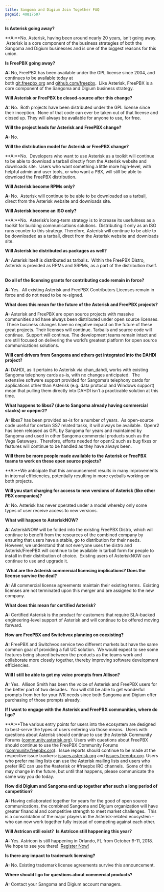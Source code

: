 ```yaml
---
title: Sangoma and Digium Join Together FAQ
pageid: 40817607
---
```


 **Is Asterisk going away?**

**A:**No. Asterisk, having been around nearly 20 years, isn’t going away.  Asterisk is a core component of the business strategies of both the Sangoma and Digium businesses and is one of the biggest reasons for this union.

 **Is FreePBX going away?**

**A:** No, FreePBX has been available under the GPL license since 2004, and continues to be available today at both [git.freepbx.org](http://git.freepbx.org) and [github.com/freepbx](http://github.com/freepbx).  Like Asterisk, FreePBX is a core component of the Sangoma and Digium business strategy.

 **Will Asterisk or FreePBX be closed-source after this change?**

**A:** No.  Both projects have been distributed under the GPL license since their inception.  None of that code can ever be taken out of that license and closed up. They will always be available for anyone to use, for free.

 **Will the project leads for Asterisk and FreePBX change?**

**A:** No.

 **Will the distribution model for Asterisk or FreePBX change?**

**A:**No.  Developers who want to use Asterisk as a toolkit will continue to be able to download a tarball directly from the Asterisk website and downloads site.  Users who want something a little more high-level, with helpful admin and user tools, or who want a PBX, will still be able to download the FreePBX distribution.

 **Will Asterisk become RPMs only?**

**A:** No.  Asterisk will continue to be able to be downloaded as a tarball, direct from the Asterisk website and downloads site.

 **Will Asterisk become an ISO only?**

**A:**No.  Asterisk’s long-term strategy is to increase its usefulness as a toolkit for building communications solutions.  Distributing it only as an ISO runs counter to this strategy. Therefore, Asterisk will continue to be able to be downloaded as a tarball, direct from the Asterisk website and downloads site.

 **Will Asterisk be distributed as packages as well?**

**A:** Asterisk itself is distributed as tarballs.  Within the FreePBX Distro, Asterisk is provided as RPMs and SRPMs, as a part of the distribution itself.  

 **Do all of the licensing grants for contributing code remain in force?**

**A:** Yes.  All existing Asterisk and FreePBX Contributors Licenses remain in force and do not need to be re-signed.

 **What does this mean for the future of the Asterisk and FreePBX projects?**

**A:** Asterisk and FreePBX are open source projects with massive communities and have always been distributed under open source licenses.  These business changes have no negative impact on the future of these great projects. Their licenses will continue. Tarballs and source code will continue.  Support will continue. The development teams remain intact and are still focused on delivering the world’s greatest platform for open source communications solutions.

 **Will card drivers from Sangoma and others get integrated into the DAHDI project?**

**A:** DAHDI, as it pertains to Asterisk via chan\_dahdi, works with existing Sangoma telephony cards as-is, with no changes anticipated.  The extensive software support provided for Sangoma’s telephony cards for applications other than Asterisk (e.g. data protocol and Windows support) mean that pulling them directly into DAHDI isn’t a practicable solution at this time.

 **What happens to libss7 (due to Sangoma already having commercial stacks) or opepnr2?**

**A:** libss7 has been provided as-is for a number of years.  As open-source code useful for certain SS7 related tasks, it will always be available.  Openr2 has been released as GPL by Sangoma for years and maintained by Sangoma and used in other Sangoma commercial products such as the Vega Gateways.  Therefore, efforts needed for openr2 such as bug fixes or features will continue to be handled as they have always been.

 **Will there be more people made available to the Asterisk or FreePBX teams to work on these open source projects?**

**A:**We anticipate that this announcement results in many improvements in internal efficiencies, potentially resulting in more eyeballs working on both projects.

 **Will you start charging for access to new versions of Asterisk (like other PBX companies)?**

**A:** No. Asterisk has never operated under a model whereby only some types of user receive access to new versions.

 **What will happen to AsteriskNOW?**

**A:** AsteriskNOW will be folded into the existing FreePBX Distro, which will continue to benefit from the resources of the combined company by ensuring that users have a stable, go to distribution for their needs. However, we understand that not everyone uses the distro and Asterisk/FreePBX will continue to be available in tarball form for people to install in their distribution of choice.  Existing users of AsteriskNOW can continue to use and upgrade it.

 **What are the Asterisk commercial licensing implications? Does the license survive the deal?**

**A:** All commercial license agreements maintain their existing terms.  Existing licenses are not terminated upon this merger and are assigned to the new company.

 **What does this mean for certified Asterisk?**

**A:** Certified Asterisk is the product for customers that require SLA-backed engineering-level support of Asterisk and will continue to be offered moving forward.

 **How are FreePBX and Switchvox planning on coexisting?**

**A:** FreePBX and Switchvox service two different markets but have the same common goal of providing a full UC solution.  We would expect to see some features being shared between the products as the teams work and collaborate more closely together, thereby improving software development efficiencies.

 **Will I still be able to get my voice prompts from Allison?**

**A:** Yes.  Allison Smith has been the voice of Asterisk and FreePBX users for the better part of two decades.  You will still be able to get wonderful prompts from her for your IVR needs since both Sangoma and Digium offer purchasing of those prompts already.  


 **If I want to engage with the Asterisk and FreePBX communities, where do I go?**

**A:**The various entry points for users into the ecosystem are designed to best-serve the types of users entering via those means.  Users with questions about Asterisk should continue to use the Asterisk Community Forums ([community.asterisk.org](http://community.asterisk.org)). Users with questions about FreePBX should continue to use the FreePBX Community Forums ([community.freepbx.org](http://community.freepbx.org)).  Issue reports should continue to be made at the respective issue trackers: [issues.asterisk.org](https://github.com/asterisk/asterisk/issues) and [issues.freepbx.org](http://issues.freepbx.org). Users who prefer mailing lists can use the Asterisk mailing lists and users who prefer IRC can use the #asterisk or #freepbx IRC channels.  Some of this may change in the future, but until that happens, please communicate the same way you do today.

 **How did Digium and Sangoma end up together after such a long period of competition?**

**A:** Having collaborated together for years for the good of open source communications, the combined Sangoma and Digium organization will have greater financial and competitive strength to meet market challenges.  This is a consolidation of the major players in the Asterisk-related ecosystem - who can now work together fully instead of competing against each other.

 **Will Astricon still exist?  Is Astricon still happening this year?**

**A:** Yes. Astricon is still happening in Orlando, FL from October 9-11, 2018. We hope to see you there!  [Register Now!](https://www.asterisk.org/community/astricon-user-conference/register)

 **Is there any impact to trademark licensing?**

**A:** No. Existing trademark license agreements survive this announcement.

 **Where should I go for questions about commercial products?**

**A:** Contact your Sangoma and Digium account managers.

